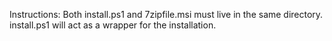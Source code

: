 Instructions:
Both install.ps1 and 7zipfile.msi must live in the same directory.
install.ps1 will act as a wrapper for the installation.
